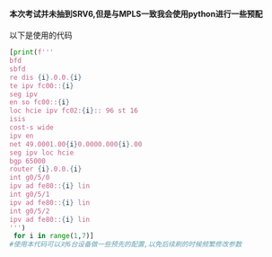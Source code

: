#### 本次考试并未抽到SRV6,但是与MPLS一致我会使用python进行一些预配
以下是使用的代码
```python
[print(f'''
bfd
sbfd
re dis {i}.0.0.{i}
te ipv fc00::{i}
seg ipv 
en so fc00::{i}
loc hcie ipv fc02:{i}:: 96 st 16
isis
cost-s wide
ipv en
net 49.0001.00{i}0.0000.000{i}.00
seg ipv loc hcie
bgp 65000
router {i}.0.0.{i}
int g0/5/0
ipv ad fe80::{i} lin
int g0/5/1
ipv ad fe80::{i} lin
int g0/5/2
ipv ad fe80::{i} lin
''')
 for i in range(1,7)]
#使用本代码可以对6台设备做一些预先的配置,以免后续刷的时候频繁修改参数
```
